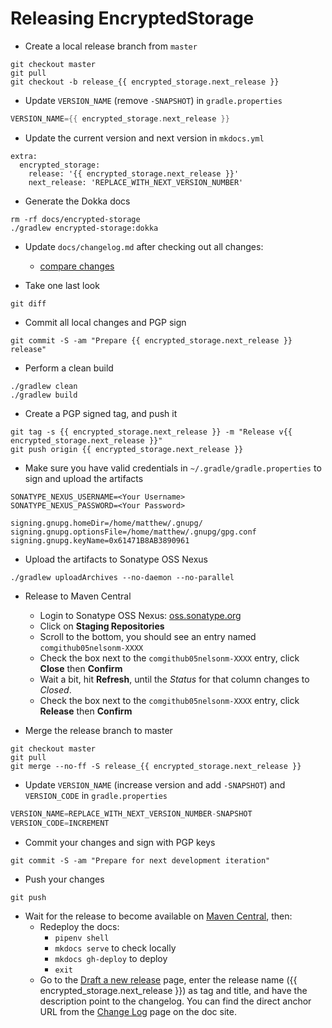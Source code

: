 <!-- Thanks Square for providing great documentation that I only had to tweak -->
<!-- https://raw.githubusercontent.com/square/leakcanary/master/docs/releasing.md -->

# Releasing EncryptedStorage

- Create a local release branch from `master`
```
git checkout master
git pull
git checkout -b release_{{ encrypted_storage.next_release }}
```

- Update `VERSION_NAME` (remove `-SNAPSHOT`) in `gradle.properties`
```gradle
VERSION_NAME={{ encrypted_storage.next_release }}
```

- Update the current version and next version in `mkdocs.yml`
```
extra:
  encrypted_storage:
    release: '{{ encrypted_storage.next_release }}'
    next_release: 'REPLACE_WITH_NEXT_VERSION_NUMBER'
```

- Generate the Dokka docs
```
rm -rf docs/encrypted-storage
./gradlew encrypted-storage:dokka
```

- Update `docs/changelog.md` after checking out all changes:
    - <a href="https://github.com/05nelsonm/encrypted-storage/compare/{{ encrypted_storage.release }}...master" target="_blank">compare changes</a>

- Take one last look
```
git diff
```

- Commit all local changes and PGP sign
```
git commit -S -am "Prepare {{ encrypted_storage.next_release }} release"
```

- Perform a clean build
```
./gradlew clean
./gradlew build
```

- Create a PGP signed tag, and push it
```
git tag -s {{ encrypted_storage.next_release }} -m "Release v{{ encrypted_storage.next_release }}"
git push origin {{ encrypted_storage.next_release }}
```

- Make sure you have valid credentials in `~/.gradle/gradle.properties` to sign and upload the artifacts
```
SONATYPE_NEXUS_USERNAME=<Your Username>
SONATYPE_NEXUS_PASSWORD=<Your Password>

signing.gnupg.homeDir=/home/matthew/.gnupg/
signing.gnupg.optionsFile=/home/matthew/.gnupg/gpg.conf
signing.gnupg.keyName=0x61471B8AB3890961
```

- Upload the artifacts to Sonatype OSS Nexus
```
./gradlew uploadArchives --no-daemon --no-parallel
```

- Release to Maven Central
    - Login to Sonatype OSS Nexus: <a href="https://oss.sonatype.org/#stagingRepositories" target="_blank">oss.sonatype.org</a>
    - Click on **Staging Repositories**
    - Scroll to the bottom, you should see an entry named `comgithub05nelsonm-XXXX`
    - Check the box next to the `comgithub05nelsonm-XXXX` entry, click **Close** then **Confirm**
    - Wait a bit, hit **Refresh**, until the *Status* for that column changes to *Closed*.
    - Check the box next to the `comgithub05nelsonm-XXXX` entry, click **Release** then **Confirm**

- Merge the release branch to master
```
git checkout master
git pull
git merge --no-ff -S release_{{ encrypted_storage.next_release }}
```

- Update `VERSION_NAME` (increase version and add `-SNAPSHOT`)  and `VERSION_CODE` in `gradle.properties`
```gradle
VERSION_NAME=REPLACE_WITH_NEXT_VERSION_NUMBER-SNAPSHOT
VERSION_CODE=INCREMENT
```

- Commit your changes and sign with PGP keys
```
git commit -S -am "Prepare for next development iteration"
```

- Push your changes
```
git push
```

- Wait for the release to become available on <a href="https://repo1.maven.org/maven2/com/github/05nelsonm/encrypted-storage/" target="_blank">Maven Central</a>, then:
    - Redeploy the docs:
        - `pipenv shell`
        - `mkdocs serve` to check locally
        - `mkdocs gh-deploy` to deploy
        - `exit`
    - Go to the <a href="https://github.com/05nelsonm/encrypted-storage/releases/new" target="_blank">Draft a new release</a> page,
      enter the release name ({{ encrypted_storage.next_release }}) as tag and title, and have the description
      point to the changelog. You can find the direct anchor URL from the
      <a href="https://05nelsonm.github.io/encrypted-storage/changelog" target="_blank">Change Log</a>
      page on the doc site.

